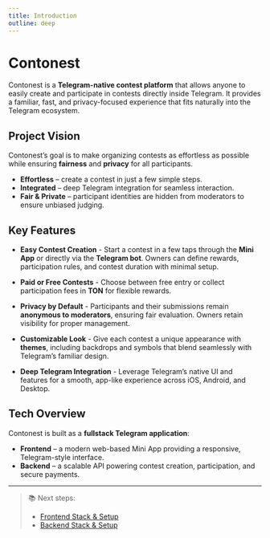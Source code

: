 ```yaml
---
title: Introduction
outline: deep
---
```


# Contonest

Contonest is a **Telegram-native contest platform** that allows anyone to easily create and participate in contests directly inside Telegram.
It provides a familiar, fast, and privacy-focused experience that fits naturally into the Telegram ecosystem.

## Project Vision

Contonest’s goal is to make organizing contests as effortless as possible while ensuring **fairness** and **privacy** for all participants.

- **Effortless** – create a contest in just a few simple steps.
- **Integrated** – deep Telegram integration for seamless interaction.
- **Fair & Private** – participant identities are hidden from moderators to ensure unbiased judging.

## Key Features

- **Easy Contest Creation** -
  Start a contest in a few taps through the **Mini App** or directly via the **Telegram bot**.
  Owners can define rewards, participation rules, and contest duration with minimal setup.

- **Paid or Free Contests** -
  Choose between free entry or collect participation fees in **TON** for flexible rewards.

- **Privacy by Default** -
  Participants and their submissions remain **anonymous to moderators**, ensuring fair evaluation.
  Owners retain visibility for proper management.

- **Customizable Look** -
  Give each contest a unique appearance with **themes**, including backdrops and symbols that blend seamlessly with Telegram’s familiar design.

- **Deep Telegram Integration** -
  Leverage Telegram’s native UI and features for a smooth, app-like experience across iOS, Android, and Desktop.

## Tech Overview

Contonest is built as a **fullstack Telegram application**:

- **Frontend** – a modern web-based Mini App providing a responsive, Telegram-style interface.
- **Backend** – a scalable API powering contest creation, participation, and secure payments.

---

> 📚 Next steps:
>
> - [Frontend Stack & Setup](./frontend/stack.md)
> - [Backend Stack & Setup](./backend/stack.md)
